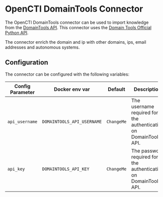 # OpenCTI DomainTools Connector

The OpenCTI DomainTools connector can be used to import knowledge from the [DomainTools API](https://www.domaintools.com/). This connector uses the [Domain Tools Official Python API](https://github.com/DomainTools/python_api).

The connector enrich the domain and ip with other domains, ips, email addresses and autonomous systems. 

## Configuration

The connector can be configured with the following variables: 

| Config Parameter          | Docker env var                        | Default    | Description                                                      |
|---------------------------|---------------------------------------|------------|------------------------------------------------------------------|
| `api_username`            | `DOMAINTOOLS_API_USERNAME`            | `ChangeMe` | The username required for the authentication on DomainTools API. |
| `api_key`                 | `DOMAINTOOLS_API_KEY`                 | `ChangeMe` | The password required for the authentication on DomainTools API. |
